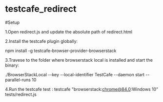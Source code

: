 # testcafe_redirect


#Setup

1.Open redirect.js and update the absolute path of redirect.html

2.Install the testcafe plugin globally: 

npm install -g testcafe-browser-provider-browserstack

3.Travese to the folder where browserstack local is installed and start the binary: 

./BrowserStackLocal --key <key> --local-identifier TestCafe --daemon start --parallel-runs 10

4.Run the testcafe test : testcafe "browserstack:chrome@84.0:Windows 10" tests/redirect.js
